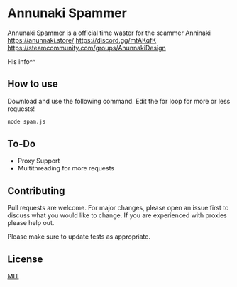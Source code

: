 # Annunaki Spammer

Annunaki Spammer is a official time waster for the scammer Anninaki
https://anunnaki.store/
https://discord.gg/mtAKqfK
https://steamcommunity.com/groups/AnunnakiDesign

His info^^



## How to use

Download and use the following command. Edit the for loop for more or less requests!

```bash
node spam.js
```

## To-Do

- Proxy Support
- Multithreading for more requests

## Contributing
Pull requests are welcome. For major changes, please open an issue first to discuss what you would like to change. If you are experienced with proxies please help out.

Please make sure to update tests as appropriate.

## License
[MIT](https://choosealicense.com/licenses/mit/)
